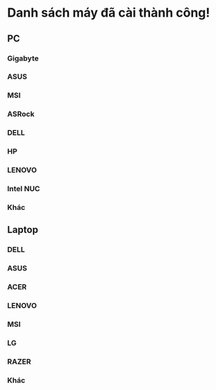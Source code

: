 # Danh sách máy đã cài thành công!

## PC

### Gigabyte

### ASUS

### MSI

### ASRock

### DELL

### HP

### LENOVO

### Intel NUC

### Khác

## Laptop

### DELL

### ASUS

### ACER

### LENOVO

### MSI

### LG

### RAZER

### Khác
